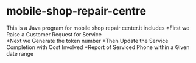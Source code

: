 # mobile-shop-repair-centre
This is a Java program for mobile shop repair center.it includes
*First we Raise a Customer Request for Service  
*Next we Generate the  token number 
*Then Update the Service Completion with Cost Involved 
*Report of Serviced Phone within a Given date range
